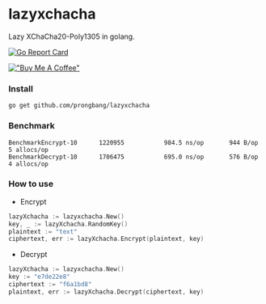# lazyxchacha

Lazy XChaCha20-Poly1305 in golang.

[![Go Report Card](https://goreportcard.com/badge/github.com/prongbang/lazyxchacha)](https://goreportcard.com/report/github.com/prongbang/lazyxchacha)

[!["Buy Me A Coffee"](https://www.buymeacoffee.com/assets/img/custom_images/orange_img.png)](https://www.buymeacoffee.com/prongbang)

### Install

```
go get github.com/prongbang/lazyxchacha
```

### Benchmark

```shell
BenchmarkEncrypt-10    	 1220955	       984.5 ns/op	     944 B/op	       5 allocs/op
BenchmarkDecrypt-10    	 1706475	       695.0 ns/op	     576 B/op	       4 allocs/op
```

### How to use

- Encrypt

```go
lazyXchacha := lazyxchacha.New()
key, _ := lazyXchacha.RandomKey()
plaintext := "text"
ciphertext, err := lazyXchacha.Encrypt(plaintext, key)
```

- Decrypt

```go
lazyXchacha := lazyxchacha.New()
key := "e7de22e8"
ciphertext := "f6a1bd8"
plaintext, err := lazyXchacha.Decrypt(ciphertext, key)
```